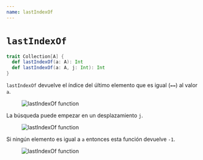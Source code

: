 ```yaml
---
name: lastIndexOf
---
```


# `lastIndexOf`

~~~ scala
trait Collection[A] {
  def lastIndexOf(a: A): Int
  def lastIndexOf(a: A, j: Int): Int
}
~~~

`lastIndexOf` devuelve el índice del último elemento que es igual (`==`) al valor `a`.

<figure class="diagram">
  <img src="../images/lastIndexOf.svg" alt="lastIndexOf function">
  <!-- <figcaption class="diagram-desc"></figcaption> -->
</figure>

La búsqueda puede empezar en un desplazamiento `j`.

<figure class="diagram">
  <img src="../images/lastIndexOf.2.svg" alt="lastIndexOf function">
  <!-- <figcaption class="diagram-desc"></figcaption> -->
</figure>

Si ningún elemento es igual a `a` entonces esta función devuelve `-1`.

<figure class="diagram">
  <img src="../images/lastIndexOf.3.svg" alt="lastIndexOf function">
  <!-- <figcaption class="diagram-desc"></figcaption> -->
</figure>
